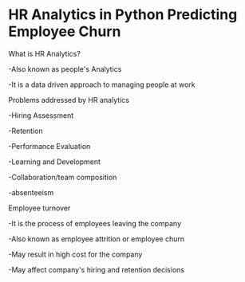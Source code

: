 # HR Analytics in Python Predicting Employee Churn

What is HR Analytics?

-Also known as people's Analytics

-It is a data driven approach to managing people at work

Problems addressed by HR analytics

-Hiring Assessment

-Retention

-Performance Evaluation

-Learning and Development

-Collaboration/team composition

-absenteeism

Employee turnover


-It is the process of employees leaving the company

-Also known as employee attrition or employee churn

-May result in high cost for the company

-May affect company's hiring and retention decisions


